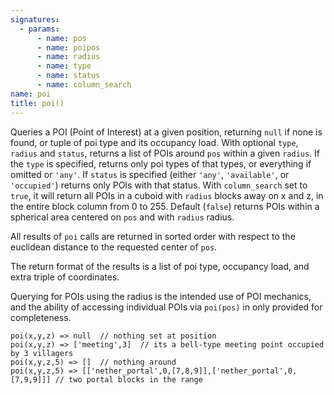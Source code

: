 ```yaml
---
signatures:
  - params:
      - name: pos
      - name: poipos
      - name: radius
      - name: type
      - name: status
      - name: column_search
name: poi
title: poi()
---
```



Queries a POI (Point of Interest) at a given position, returning `null` if none
is found, or tuple of poi type and its occupancy load. With optional `type`,
`radius` and `status`, returns a list of POIs around `pos` within a given
`radius`. If the `type` is specified, returns only poi types of that types, or
everything if omitted or `'any'`. If `status` is specified (either `'any'`,
`'available'`, or `'occupied'`) returns only POIs with that status. With
`column_search` set to `true`, it will return all POIs in a cuboid with `radius`
blocks away on x and z, in the entire block column from 0 to 255. Default
(`false`) returns POIs within a spherical area centered on `pos` and with
`radius` radius.

All results of `poi` calls are returned in sorted order with respect to the
euclidean distance to the requested center of `pos`.

The return format of the results is a list of poi type, occupancy load, and
extra triple of coordinates.

Querying for POIs using the radius is the intended use of POI mechanics, and the
ability of accessing individual POIs via `poi(pos)` in only provided for
completeness.

```scarpet
poi(x,y,z) => null  // nothing set at position
poi(x,y,z) => ['meeting',3]  // its a bell-type meeting point occupied by 3 villagers
poi(x,y,z,5) => []  // nothing around
poi(x,y,z,5) => [['nether_portal',0,[7,8,9]],['nether_portal',0,[7,9,9]]] // two portal blocks in the range
```
